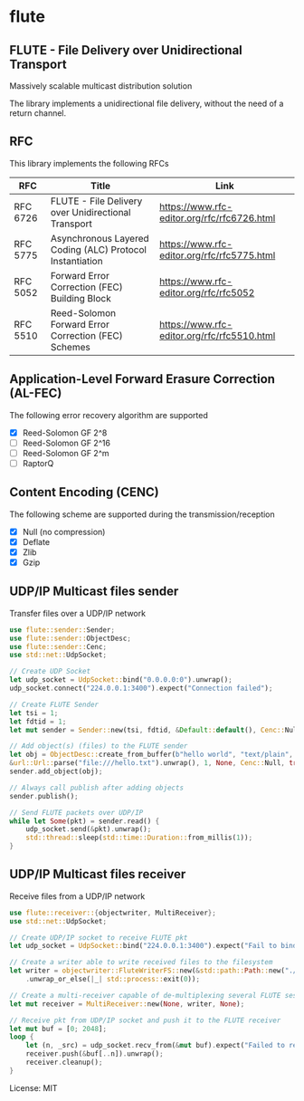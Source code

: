 # flute

## FLUTE - File Delivery over Unidirectional Transport

Massively scalable multicast distribution solution

The library implements a unidirectional file delivery, without the need of a return channel.


## RFC

This library implements the following RFCs

| RFC      | Title      | Link       |
| ------------- | ------------- | ------------- |
| RFC 6726 | FLUTE - File Delivery over Unidirectional Transport | <https://www.rfc-editor.org/rfc/rfc6726.html> |
| RFC 5775 | Asynchronous Layered Coding (ALC) Protocol Instantiation | <https://www.rfc-editor.org/rfc/rfc5775.html> |
| RFC 5052 | Forward Error Correction (FEC) Building Block | <https://www.rfc-editor.org/rfc/rfc5052> |
| RFC 5510 | Reed-Solomon Forward Error Correction (FEC) Schemes | <https://www.rfc-editor.org/rfc/rfc5510.html> |


## Application-Level Forward Erasure Correction (AL-FEC)

The following error recovery algorithm are supported

- [x] Reed-Solomon GF 2^8
- [ ] Reed-Solomon GF 2^16
- [ ] Reed-Solomon GF 2^m
- [ ] RaptorQ

## Content Encoding (CENC)

The following scheme are supported during the transmission/reception

- [x] Null (no compression)
- [x] Deflate
- [x] Zlib
- [x] Gzip

## UDP/IP Multicast files sender

Transfer files over a UDP/IP network

```rust
use flute::sender::Sender;
use flute::sender::ObjectDesc;
use flute::sender::Cenc;
use std::net::UdpSocket;

// Create UDP Socket
let udp_socket = UdpSocket::bind("0.0.0.0:0").unwrap();
udp_socket.connect("224.0.0.1:3400").expect("Connection failed");

// Create FLUTE Sender
let tsi = 1;
let fdtid = 1;
let mut sender = Sender::new(tsi, fdtid, &Default::default(), Cenc::Null);

// Add object(s) (files) to the FLUTE sender
let obj = ObjectDesc::create_from_buffer(b"hello world", "text/plain",
&url::Url::parse("file:///hello.txt").unwrap(), 1, None, Cenc::Null, true, None, true).unwrap();
sender.add_object(obj);

// Always call publish after adding objects
sender.publish();

// Send FLUTE packets over UDP/IP
while let Some(pkt) = sender.read() {
    udp_socket.send(&pkt).unwrap();
    std::thread::sleep(std::time::Duration::from_millis(1));
}

```
## UDP/IP Multicast files receiver

Receive files from a UDP/IP network

```rust
use flute::receiver::{objectwriter, MultiReceiver};
use std::net::UdpSocket;

// Create UDP/IP socket to receive FLUTE pkt
let udp_socket = UdpSocket::bind("224.0.0.1:3400").expect("Fail to bind");

// Create a writer able to write received files to the filesystem
let writer = objectwriter::FluteWriterFS::new(&std::path::Path::new("./flute_dir"))
    .unwrap_or_else(|_| std::process::exit(0));

// Create a multi-receiver capable of de-multiplexing several FLUTE sessions
let mut receiver = MultiReceiver::new(None, writer, None);

// Receive pkt from UDP/IP socket and push it to the FLUTE receiver
let mut buf = [0; 2048];
loop {
    let (n, _src) = udp_socket.recv_from(&mut buf).expect("Failed to receive data");
    receiver.push(&buf[..n]).unwrap();
    receiver.cleanup();
}
```

License: MIT

